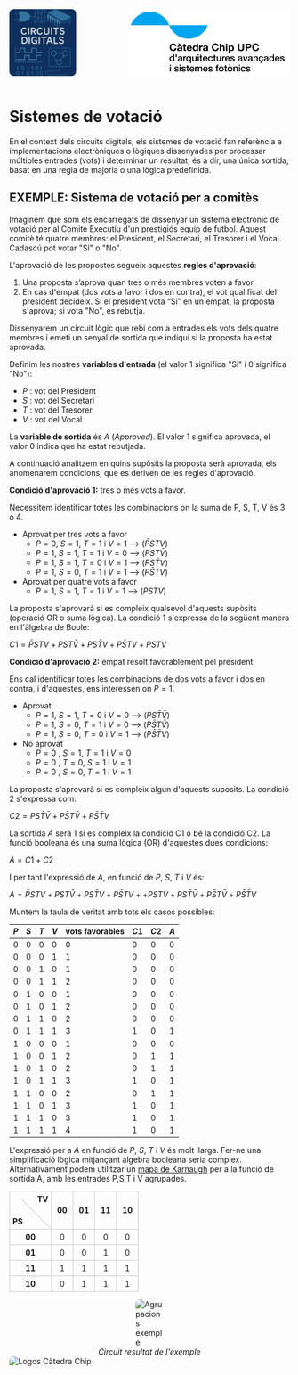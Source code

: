 <!-- Posar aquesta imatge al començament de cada lliçó -->
<img src='../logos/illustracio1.png' alt="Circuits digitals" style=" float: left; border-radius: 8px; height: 120px; text-align: right;"/>
<img src='../logos/LogoCatedraCHIPBlanc.jpg' alt="Logo Càtedra Chip" style="float: right; border-radius: 8px; height: 120px; text-align: right;"/>
<div style="clear: both;"></div>
<br>

# Sistemes de votació
En el context dels circuits digitals, els sistemes de votació fan referència a implementacions electròniques o lògiques dissenyades per processar múltiples entrades (vots) i determinar un resultat, és a dir, una única sortida, basat en una regla de majoria o una lògica predefinida.


## EXEMPLE: Sistema de votació per a comitès
Imaginem que som els encarregats de dissenyar un sistema electrònic de votació per al Comitè Executiu d'un prestigiós equip de futbol. Aquest comitè té quatre membres: el President, el Secretari, el Tresorer i el Vocal. Cadascú pot votar "Sí" o "No".

L'aprovació de les propostes segueix aquestes **regles d'aprovació**:
1.  Una proposta s’aprova quan tres o més membres voten a favor.
1.  En cas d'empat (dos vots a favor i dos en contra), el vot qualificat del president decideix. Si el president vota “Sí” en un empat, la proposta s'aprova; si vota "No", es rebutja.

Dissenyarem un circuit lògic que rebi com a entrades els vots dels quatre membres i emeti un senyal de sortida que indiqui si la proposta ha estat aprovada.

Definim les nostres **variables d'entrada** (el valor $1$ significa "Si" i $0$ significa "No"):
* $P$ : vot del President
* $S$ : vot del Secretari
* $T$ : vot del Tresorer
* $V$ : vot del Vocal

La **variable de sortida** és $A$ (*Approved*). El valor $1$ significa aprovada, el valor $0$ indica que ha estat rebutjada.

A continuació analitzem en quins supòsits la proposta serà aprovada, els anomenarem condicions, que es deriven de les regles d'aprovació.

**Condició d'aprovació 1:** tres o més vots a favor.

Necessitem identificar totes les combinacions on la suma de P, S, T, V és 3 o 4.

* Aprovat per tres vots a favor
    * $P=0$, $S=1$, $T=1$ i $V=1$ --> ($\bar{P}STV$)
    * $P=1$, $S=1$, $T=1$ i $V=0$ --> ($PST\bar{V}$)
    * $P=1$, $S=1$, $T=0$ i $V=1$ --> ($PS\bar{T}V$)
    * $P=1$, $S=0$, $T=1$ i $V=1$ --> ($P\bar{S}TV$)
* Aprovat per quatre vots a favor
    * $P=1$, $S=1$, $T=1$ i $V=1$ --> ($PSTV$)

La proposta s'aprovarà si es compleix qualsevol d'aquests supòsits (operació OR o suma lògica). La condició 1 s'expressa de la següent manera en l'àlgebra de Boole:

$C1 = \bar{P}STV + PST\bar{V} + PS\bar{T}V + P\bar{S}TV + PSTV$

**Condició d'aprovació 2:** empat resolt favorablement pel president.

Ens cal identificar totes les combinacions de dos vots a favor i dos en contra, i d'aquestes, ens interessen on $P=1$.
* Aprovat
    * $P=1$, $S=1$, $T=0$ i $V=0$ --> ($PS\bar{T}\bar{V}$)
    * $P=1$, $S=0$, $T=1$ i $V=0$ --> ($P\bar{S}T\bar{V}$)
    * $P=1$, $S=0$, $T=0$ i $V=1$ --> ($P\bar{S}\bar{T}V$)
* No aprovat
    * $P=0$ , $S=1$, $T=1$ i $V=0$
    * $P=0$ , $T=0$, $S=1$ i $V=1$
    * $P=0$ , $S=0$, $T=1$ i $V=1$

La proposta s'aprovarà si es compleix algun d'aquests suposits. La condició 2 s'expressa com:

$C2 = PS\bar{T}\bar{V} + P\bar{S}T\bar{V} + P\bar{S}\bar{T}V$

La sortida $A$ serà $1$ si es compleix la condició C1 o bé la condició C2. La funció booleana és una suma lògica (OR) d'aquestes dues condicions:

$A=C1+C2$

I per tant l'expressió de $A$, en funció de $P$, $S$, $T$ i $V$ és:

$A= \bar{P}STV + PST\bar{V} + PS\bar{T}V + P\bar{S}TV + + PSTV + PS\bar{T}\bar{V} + P\bar{S}T\bar{V} + P\bar{S}\bar{T}V$

Muntem la taula de veritat amb tots els casos possibles:

| $P$ | $S$ | $T$ | $V$ | vots favorables | $C1$ | $C2$ | $A$ |
| --- | --- | --- | --- | --- | --- | --- | --- |
| 0 | 0 | 0 | 0 | 0 | 0 | 0 | 0 |
| 0 | 0 | 0 | 1 | 1 | 0 | 0 | 0 |
| 0 | 0 | 1 | 0 | 1 | 0 | 0 | 0 |
| 0 | 0 | 1 | 1 | 2 | 0 | 0 | 0 |
| 0 | 1 | 0 | 0 | 1 | 0 | 0 | 0 |
| 0 | 1 | 0 | 1 | 2 | 0 | 0 | 0 |
| 0 | 1 | 1 | 0 | 2 | 0 | 0 | 0 |
| 0 | 1 | 1 | 1 | 3 | 1 | 0 | 1 |
| 1 | 0 | 0 | 0 | 1 | 0 | 0 | 0 |
| 1 | 0 | 0 | 1 | 2 | 0 | 1 | 1 |
| 1 | 0 | 1 | 0 | 2 | 0 | 1 | 1 |
| 1 | 0 | 1 | 1 | 3 | 1 | 0 | 1 |
| 1 | 1 | 0 | 0 | 2 | 0 | 1 | 1 |
| 1 | 1 | 0 | 1 | 3 | 1 | 0 | 1 |
| 1 | 1 | 1 | 0 | 3 | 1 | 0 | 1 |
| 1 | 1 | 1 | 1 | 4 | 1 | 0 | 1 |

L'expressió per a $A$ en funció de $P$, $S$, $T$ i $V$ és molt llarga. Fer-ne una simplificació lògica mitjançant algebra booleana seria complex. Alternativament podem utilitzar un [mapa de Karnaugh](../Intro/karnaugh.md) per a la funció de sortida A, amb les entrades P,S,T i V agrupades.

<!-- 
| PS\TV | 00 | 01 | 11 | 10 |
| --- | --- | --- | --- | --- | 
| 00 | 0 | 0 | 0 | 0 |  
| 01 | 0 | 0 | 1 | 0 | 
| 11 | 1 | 1 | 1 | 1 |
| 10 | 0 | 1 | 1 | 1 |
-->

<table style="border-collapse: collapse; text-align: center;">
  <thead>
    <tr>
      <th style="border: 1px solid #ccc; position: relative; width: 60px; height: 60px;">
        <div style="position: absolute; top: 5px; right: 5px;">TV</div>
        <div style="position: absolute; bottom: 5px; left: 5px;">PS</div>
        <div style="position: absolute; bottom: 0; left: 0; width: 100%; height: 1px; background: #ccc; transform-origin: top right; transform: rotate(+45deg);"></div>
      </th>
      <th style="border: 1px solid #ccc; padding: 5px 10px;">00</th>
      <th style="border: 1px solid #ccc; padding: 5px 10px;">01</th>
      <th style="border: 1px solid #ccc; padding: 5px 10px;">11</th>
      <th style="border: 1px solid #ccc; padding: 5px 10px;">10</th>
    </tr>
  </thead>
  <tbody>
    <tr>
      <th style="border: 1px solid #ccc; padding: 5px 10px;">00</th>
      <td style="border: 1px solid #ccc; padding: 5px 10px;">0</td>
      <td style="border: 1px solid #ccc; padding: 5px 10px;">0</td>
      <td style="border: 1px solid #ccc; padding: 5px 10px;">0</td>
      <td style="border: 1px solid #ccc; padding: 5px 10px;">0</td>
    </tr>
    <tr>
      <th style="border: 1px solid #ccc; padding: 5px 10px;">01</th>
      <td style="border: 1px solid #ccc; padding: 5px 10px;">0</td>
      <td style="border: 1px solid #ccc; padding: 5px 10px;">0</td>
      <td style="border: 1px solid #ccc; padding: 5px 10px;">1</td>
      <td style="border: 1px solid #ccc; padding: 5px 10px;">0</td>
    </tr>
    <tr>
      <th style="border: 1px solid #ccc; padding: 5px 10px;">11</th>
      <td style="border: 1px solid #ccc; padding: 5px 10px;">1</td>
      <td style="border: 1px solid #ccc; padding: 5px 10px;">1</td>
      <td style="border: 1px solid #ccc; padding: 5px 10px;">1</td>
      <td style="border: 1px solid #ccc; padding: 5px 10px;">1</td>
    </tr>
    <tr>
      <th style="border: 1px solid #ccc; padding: 5px 10px;">10</th>
      <td style="border: 1px solid #ccc; padding: 5px 10px;">0</td>
      <td style="border: 1px solid #ccc; padding: 5px 10px;">1</td>
      <td style="border: 1px solid #ccc; padding: 5px 10px;">1</td>
      <td style="border: 1px solid #ccc; padding: 5px 10px;">1</td>
    </tr>
  </tbody>
</table>




<!--
A=PS+P
barSV+P
barST+
barPSTV
-->



<img src='../logos/enconstrucció.png' alt="Agrupacions exemple" style="display:block; width:50px; margin:0 auto; border-radius: 8px;"/>
<center><i>Circuit resultat de l'exemple</i></center>











<!-- ************* EN CONSTRUCCIÓ *****************-->
<img src='../logos/enconstrucció.png' alt="Logos Càtedra Chip" style="display:block; height:200px; margin:0 auto; border-radius: 8px;"/>


<Autors autors="jpetit xcasas fmadrid"/>

